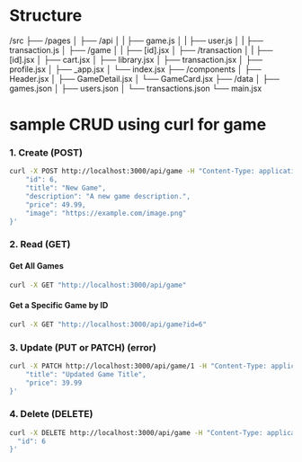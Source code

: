 # Structure
/src
├── /pages
│   ├── /api
│   |   ├── game.js
│   |   ├── user.js
│   |   ├── transaction.js
│   ├── /game
│   |   ├── [id].jsx
│   ├── /transaction
│   |   ├── [id].jsx
│   ├── cart.jsx
│   ├── library.jsx
│   ├── transaction.jsx
│   ├── profile.jsx
│   ├── _app.jsx
│   └── index.jsx
├── /components
│   ├── Header.jsx
│   ├── GameDetail.jsx
│   └── GameCard.jsx
├── /data
│   ├── games.json
│   ├── users.json
│   └── transactions.json
└── main.jsx

# sample CRUD using curl for game

### 1. Create (POST)

```bash
curl -X POST http://localhost:3000/api/game -H "Content-Type: application/json" -d '{
    "id": 6,
    "title": "New Game",
    "description": "A new game description.",
    "price": 49.99,
    "image": "https://example.com/image.png"
}'
```

### 2. Read (GET)

#### Get All Games
```bash
curl -X GET "http://localhost:3000/api/game"
```

#### Get a Specific Game by ID

```bash
curl -X GET "http://localhost:3000/api/game?id=6"
```


### 3. Update (PUT or PATCH) (error)

```bash
curl -X PATCH http://localhost:3000/api/game/1 -H "Content-Type: application/json" -d '{
    "title": "Updated Game Title",
    "price": 39.99
}'
```

### 4. Delete (DELETE)

```bash
curl -X DELETE http://localhost:3000/api/game -H "Content-Type: application/json" -d '{
  "id": 6
}'
```
